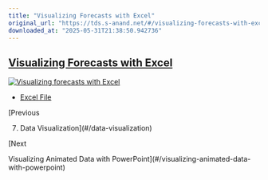 ```yaml
---
title: "Visualizing Forecasts with Excel"
original_url: "https://tds.s-anand.net/#/visualizing-forecasts-with-excel?id=visualizing-forecasts-with-excel"
downloaded_at: "2025-05-31T21:38:50.942736"
---
```


[Visualizing Forecasts with Excel](#/visualizing-forecasts-with-excel?id=visualizing-forecasts-with-excel)
----------------------------------------------------------------------------------------------------------

[![Visualizing forecasts with Excel](https://i.ytimg.com/vi_webp/judFpVgfsV4/sddefault.webp)](https://youtu.be/judFpVgfsV4)

* [Excel File](https://docs.google.com/spreadsheets/d/1a6cSbmZKjX_ZzBsWWrPQwU_4KgRNMwc0/view#gid=1138079165)

[Previous

7. Data Visualization](#/data-visualization)

[Next

Visualizing Animated Data with PowerPoint](#/visualizing-animated-data-with-powerpoint)